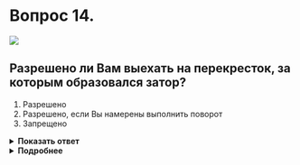 # Вопрос 14.

![](https://s.drom.ru/i24227/pdd/tickets/2016/1542608368.jpg)

## Разрешено ли Вам выехать на перекресток, за которым образовался затор?

1. Разрешено
2. Разрешено, если Вы намерены выполнить поворот
3. Запрещено

<details>
<summary><b>Показать ответ</b></summary>
Правильный ответ: 2
</details>
<details>
<summary><b>Подробнее</b></summary>
В данной ситуации Вы можете выехать на перекресток только для поворота, так как образовавшийся затор делает невозможным движение в прямом направлении без вынужденной остановки на перекрестке, а это создаст препятствие для движения в поперечном направлении.
(Пункт 13.2 ПДД).
</details>